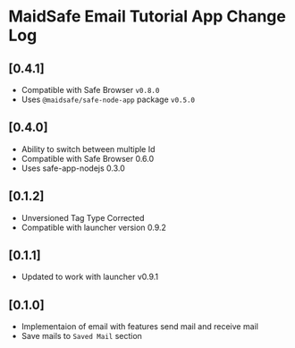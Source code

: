 # MaidSafe Email Tutorial App Change Log

## [0.4.1]

- Compatible with Safe Browser `v0.8.0`
- Uses `@maidsafe/safe-node-app` package `v0.5.0`

## [0.4.0]

- Ability to switch between multiple Id
- Compatible with Safe Browser 0.6.0
- Uses safe-app-nodejs 0.3.0

## [0.1.2]
- Unversioned Tag Type Corrected
- Compatible with launcher version 0.9.2

## [0.1.1]
- Updated to work with launcher v0.9.1

## [0.1.0]
- Implementaion of email with features send mail and receive mail
- Save mails to `Saved Mail` section

